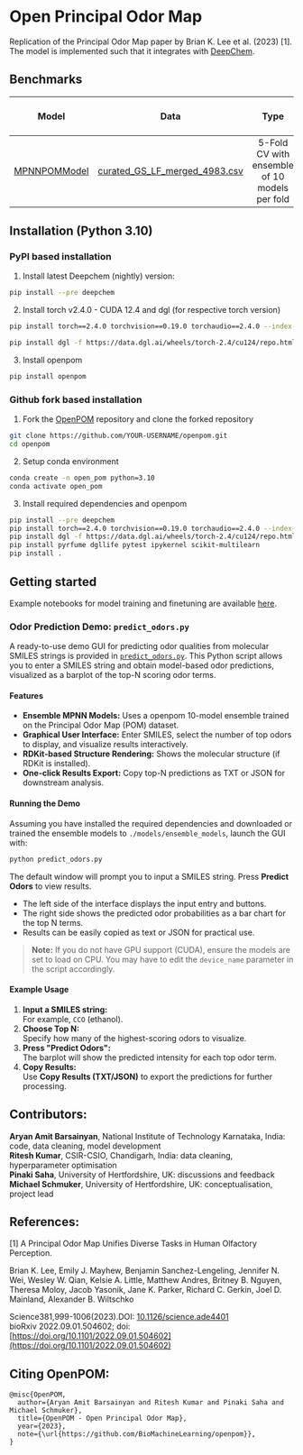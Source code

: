 # Open Principal Odor Map
Replication of the Principal Odor Map paper by Brian K. Lee et al. (2023) \[1\].
The model is implemented such that it integrates with [DeepChem](https://github.com/deepchem/deepchem ).

## Benchmarks
| Model    | Data      | Type  | ROC-AUC Score |
| :------------: |   :---:       |   :---:       | :--------: |
| [MPNNPOMModel](https://github.com/ARY2260/openpom/blob/74e964eb5b1086badcb3e3ba47df3528259d7000/openpom/models/mpnn_pom.py)        |  [curated_GS_LF_merged_4983.csv](https://github.com/ARY2260/openpom/blob/74e964eb5b1086badcb3e3ba47df3528259d7000/openpom/data/curated_datasets/curated_GS_LF_merged_4983.csv)       | 5-Fold CV with ensemble of 10 models per fold   | 0.8872

## Installation (Python 3.10)
### PyPI based installation
1. Install latest Deepchem (nightly) version:

```bash
pip install --pre deepchem
```

2. Install torch v2.4.0 - CUDA 12.4 and dgl (for respective torch version)

```bash
pip install torch==2.4.0 torchvision==0.19.0 torchaudio==2.4.0 --index-url https://download.pytorch.org/whl/cu124

pip install dgl -f https://data.dgl.ai/wheels/torch-2.4/cu124/repo.html
```

3. Install openpom

```bash
pip install openpom
```

### Github fork based installation
1. Fork the [OpenPOM](https://github.com/ARY2260/openpom) repository
and clone the forked repository

```bash
git clone https://github.com/YOUR-USERNAME/openpom.git
cd openpom
```

2. Setup conda environment
```bash
conda create -n open_pom python=3.10
conda activate open_pom
```

3. Install required dependencies and openpom

```bash
pip install --pre deepchem
pip install torch==2.4.0 torchvision==0.19.0 torchaudio==2.4.0 --index-url https://download.pytorch.org/whl/cu124
pip install dgl -f https://data.dgl.ai/wheels/torch-2.4/cu124/repo.html
pip install pyrfume dgllife pytest ipykernel scikit-multilearn
pip install .
```

## Getting started
Example notebooks for model training and finetuning are available [here](https://github.com/ARY2260/openpom/tree/main/examples).

### Odor Prediction Demo: `predict_odors.py`

A ready-to-use demo GUI for predicting odor qualities from molecular SMILES strings is provided in [`predict_odors.py`](./predict_odors.py).
This Python script allows you to enter a SMILES string and obtain model-based odor predictions, visualized as a barplot of the top-N scoring odor terms.

#### Features

- **Ensemble MPNN Models:** Uses a openpom 10-model ensemble trained on the Principal Odor Map (POM) dataset.
- **Graphical User Interface:** Enter SMILES, select the number of top odors to display, and visualize results interactively.
- **RDKit-based Structure Rendering:** Shows the molecular structure (if RDKit is installed).
- **One-click Results Export:** Copy top-N predictions as TXT or JSON for downstream analysis.

#### Running the Demo

Assuming you have installed the required dependencies and downloaded or trained the ensemble models to `./models/ensemble_models`, launch the GUI with:
```bash
python predict_odors.py
```
The default window will prompt you to input a SMILES string. Press **Predict Odors** to view results.

- The left side of the interface displays the input entry and buttons.
- The right side shows the predicted odor probabilities as a bar chart for the top N terms.
- Results can be easily copied as text or JSON for practical use.

> **Note:** If you do not have GPU support (CUDA), ensure the models are set to load on CPU. You may have to edit the `device_name` parameter in the script accordingly.

#### Example Usage

1. **Input a SMILES string:**  
   For example, `CCO` (ethanol).
2. **Choose Top N:**  
   Specify how many of the highest-scoring odors to visualize.
3. **Press "Predict Odors":**  
   The barplot will show the predicted intensity for each top odor term.
4. **Copy Results:**  
   Use **Copy Results (TXT/JSON)** to export the predictions for further processing.


## Contributors:
**Aryan Amit Barsainyan**, National Institute of Technology Karnataka, India: code, data cleaning, model development<br/>
**Ritesh Kumar**, CSIR-CSIO, Chandigarh, India: data cleaning, hyperparameter optimisation<br/>
**Pinaki Saha**, University of Hertfordshire, UK: discussions and feedback<br/>
**Michael Schmuker**, University of Hertfordshire, UK: conceptualisation, project lead<br/>

## References:
\[1\] A Principal Odor Map Unifies Diverse Tasks in Human Olfactory Perception.<br/>

Brian K. Lee, Emily J. Mayhew, Benjamin Sanchez-Lengeling, Jennifer N. Wei, Wesley W. Qian, Kelsie A. Little, Matthew Andres, Britney B. Nguyen, Theresa Moloy, Jacob Yasonik, Jane K. Parker, Richard C. Gerkin, Joel D. Mainland, Alexander B. Wiltschko<br/>

Science381,999-1006(2023).DOI: [10.1126/science.ade4401](https://doi.org/10.1126/science.ade4401) <br/>
bioRxiv 2022.09.01.504602; doi: [https://doi.org/10.1101/2022.09.01.504602](https://doi.org/10.1101/2022.09.01.504602)

## Citing OpenPOM:
```
@misc{OpenPOM,
  author={Aryan Amit Barsainyan and Ritesh Kumar and Pinaki Saha and Michael Schmuker},
  title={OpenPOM - Open Principal Odor Map},
  year={2023},
  note={\url{https://github.com/BioMachineLearning/openpom}},
}
```
